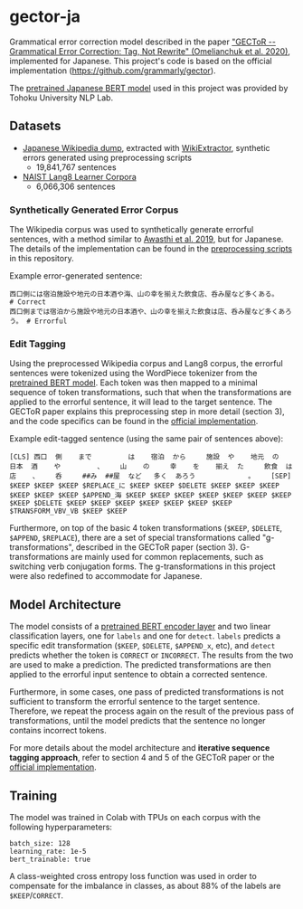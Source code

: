 # gector-ja

Grammatical error correction model described in the paper ["GECToR -- Grammatical Error Correction: Tag, Not Rewrite" (Omelianchuk et al. 2020)](https://arxiv.org/abs/2005.12592), implemented for Japanese. This project's code is based on the official implementation (https://github.com/grammarly/gector).

The [pretrained Japanese BERT model](https://huggingface.co/cl-tohoku/bert-base-japanese-v2) used in this project was provided by Tohoku University NLP Lab.

## Datasets

- [Japanese Wikipedia dump](https://dumps.wikimedia.org/), extracted with [WikiExtractor](https://github.com/attardi/wikiextractor), synthetic errors generated using preprocessing scripts
  - 19,841,767 sentences
- [NAIST Lang8 Learner Corpora](https://sites.google.com/site/naistlang8corpora/)
  - 6,066,306 sentences

### Synthetically Generated Error Corpus

The Wikipedia corpus was used to synthetically generate errorful sentences, with a method similar to [Awasthi et al. 2019](https://github.com/awasthiabhijeet/PIE/tree/master/errorify), but for Japanese. The details of the implementation can be found in the [preprocessing scripts](https://github.com/jonnyli1125/gector-ja/blob/main/utils/) in this repository.

Example error-generated sentence:
```
西口側には宿泊施設や地元の日本酒や海、山の幸を揃えた飲食店、呑み屋など多くある。        # Correct
西口側までは宿泊から施設や地元の日本酒や、山の幸を揃えた飲食は店、呑み屋など多くあろう。 # Errorful
```

### Edit Tagging

Using the preprocessed Wikipedia corpus and Lang8 corpus, the errorful sentences were tokenized using the WordPiece tokenizer from the [pretrained BERT model](https://huggingface.co/cl-tohoku/bert-base-japanese-v2). Each token was then mapped to a minimal sequence of token transformations, such that when the transformations are applied to the errorful sentence, it will lead to the target sentence. The GECToR paper explains this preprocessing step in more detail (section 3), and the code specifics can be found in the [official implementation](https://github.com/grammarly/gector/blob/master/utils/preprocess_data.py).

Example edit-tagged sentence (using the same pair of sentences above):
```
[CLS] 西口  側    まで         は    宿泊  から     施設  や    地元  の     日本  酒    や         、    山    の     幸    を    揃え  た     飲食  は      店    、    呑     ##み  ##屋  など   多く  あろう             。    [SEP]
$KEEP $KEEP $KEEP $REPLACE_に $KEEP $KEEP $DELETE $KEEP $KEEP $KEEP $KEEP $KEEP $KEEP $APPEND_海 $KEEP $KEEP $KEEP $KEEP $KEEP $KEEP $KEEP $KEEP $DELETE $KEEP $KEEP $KEEP $KEEP $KEEP $KEEP $KEEP $TRANSFORM_VBV_VB $KEEP $KEEP
```

Furthermore, on top of the basic 4 token transformations (`$KEEP`, `$DELETE`, `$APPEND`, `$REPLACE`), there are a set of special transformations called "g-transformations", described in the GECToR paper (section 3). G-transformations are mainly used for common replacements, such as switching verb conjugation forms. The g-transformations in this project were also redefined to accommodate for Japanese.

## Model Architecture

The model consists of a [pretrained BERT encoder layer](https://huggingface.co/cl-tohoku/bert-base-japanese-v2) and two linear classification layers, one for `labels` and one for `detect`. `labels` predicts a specific edit transformation (`$KEEP`, `$DELETE`, `$APPEND_x`, etc), and `detect` predicts whether the token is `CORRECT` or `INCORRECT`. The results from the two are used to make a prediction. The predicted transformations are then applied to the errorful input sentence to obtain a corrected sentence.

Furthermore, in some cases, one pass of predicted transformations is not sufficient to transform the errorful sentence to the target sentence. Therefore, we repeat the process again on the result of the previous pass of transformations, until the model predicts that the sentence no longer contains incorrect tokens.

For more details about the model architecture and __iterative sequence tagging approach__, refer to section 4 and 5 of the GECToR paper or the [official implementation](https://github.com/grammarly/gector/blob/master/gector/seq2labels_model.py).

## Training

The model was trained in Colab with TPUs on each corpus with the following hyperparameters:

```
batch_size: 128
learning_rate: 1e-5
bert_trainable: true
```

A class-weighted cross entropy loss function was used in order to compensate for the imbalance in classes, as about 88% of the labels are `$KEEP`/`CORRECT`.
